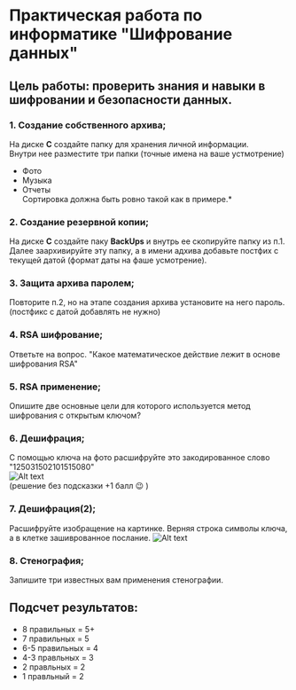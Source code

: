 # Практическая работа по информатике "Шифрование данных"
##  Цель работы: проверить знания и навыки в шифровании и безопасности данных.

### 1. Создание собственного архива;
На диске **С** создайте папку для хранения личной информации.  
Внутри нее разместите три папки (точные имена на ваше устмотрение)
* Фото
* Музыка
* Отчеты  
Сортировка должна быть ровно такой как в примере.*

### 2. Создание резервной копии;
На диске **С** создайте паку **BackUps** и внутрь ее скопируйте папку из п.1. Далее заархивируйте эту папку, а в имени адхива добавьте постфих с текущей датой (формат даты на фаше усмотрение).  

### 3. Защита архива паролем;
Повторите п.2, но на этапе создания архива установите на него пароль. (постфикс с датой добавлять не нужно)  

### 4. RSA шифрование;
Ответьте на вопрос. "Какое математическое действие лежит в основе шифрования RSA"  

### 5. RSA применение;  
Опишите две основные цели для которого используется метод шифрования с открытым ключом?

### 6. Дешифрация;
С помощью ключа на фото расшифруйте это закодированное слово "125031502101515080"  
![Alt text](https://i124.fastpic.org/big/2024/1205/0f/125d939d06b7f8089e807bff86646f0f.png)  
(решение без подсказки +1 балл :wink: )  

### 7. Дешифрация(2);  
Расшифруйте изобращение на картинке. Верняя строка символы ключа, а в клетке зашиврованное послание.
![Alt text](https://i124.fastpic.org/big/2024/1205/aa/63210aebcd31720c1333381a9ca7a7aa.jpg)

### 8. Стенография;
Запишите три известных вам применения стенографии. 



## Подсчет результатов:
- 8 правильных = 5+
- 7 правильных = 5
- 6-5 правильных = 4
- 4-3 правльных = 3
- 2 правльных = 2
- 1 правльный = 2
